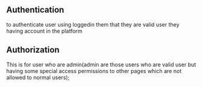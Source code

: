 ## Authentication

to authenticate user using loggedin them that they are valid user
they having account in the platform

## Authorization

This is for user who are admin(admin are those users who are valid user but having some special access permissions to other pages which are not allowed to normal users);
